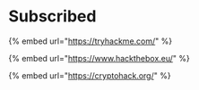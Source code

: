 # Subscribed

{% embed url="https://tryhackme.com/" %}

{% embed url="https://www.hackthebox.eu/" %}

{% embed url="https://cryptohack.org/" %}



